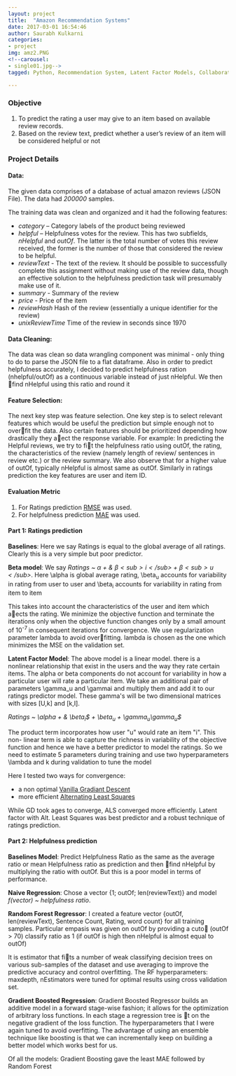 ```yaml
---
layout: project
title:  "Amazon Recommendation Systems"
date: 2017-03-01 16:54:46
author: Saurabh Kulkarni
categories:
- project
img: amz2.PNG
<!--carousel:
- single01.jpg-->
tagged: Python, Recommendation System, Latent Factor Models, Collaborative Filtering, Alternating LS

---
```

### Objective
1.	To predict the rating a user may give to an item based on available review records.
2.	Based on the review text, predict whether a user’s review of an item will be considered helpful or not

### Project Details

#### Data:

The given data comprises of a database of actual amazon reviews (JSON File). The data had *200000* samples.

The training data  was clean and organized and it had the following features:

 - *category* – Category labels of the product being reviewed 
 - *helpful* – Helpfulness votes for the review. This has two subfields, *nHelpful* and *outOf*. The latter is the total number of votes this review received, 
 the former is the number of those that considered the review to be helpful.
 - *reviewText* - The text of the review. It should be possible to successfully complete this assignment
without making use of the review data, though an effective solution to the helpfulness prediction
task will presumably make use of it.
 - *summary* - Summary of the review
 - *price* - Price of the item
 - *reviewHash* Hash of the review (essentially a unique identifier for the review)
 - *unixReviewTime* Time of the review in seconds since 1970

#### Data Cleaning:
The data was clean so data wrangling component was minimal - only thing to do to parse the JSON file to a flat dataframe. Also in order to predict helpfulness accurately, I decided to predict
helpfulness ration (nhelpful/outOf) as a continuous variable instead of just nHelpful. We then find nHelpful using this ratio and round it
#### Feature Selection:
The next key step was feature selection. One key step is to select relevant features which would be useful the prediction but simple
enough not to overfit the data. Also certain features should be prioritized depending how drastically they aect the response variable. For example: In predicting the Helpful reviews,
we try to fit the helpfulness ratio using outOf, the rating, the characteristics of the review (namely length of review/ sentences in review etc.) or the review summary. We also observe
that for a higher value of outOf, typically nHelpful is almost same as outOf. Similarly in ratings prediction the key features are user and item ID.
#### Evaluation Metric
1. For Ratings prediction [RMSE](https://www.kaggle.com/wiki/RootMeanSquaredError) was used.
2. For helpfulness prediction [MAE](https://www.kaggle.com/wiki/MeanAbsoluteError) was used.

#### Part 1: Ratings prediction
**Baselines**: Here we say Ratings is equal to the global average of all ratings. Clearly this is a very simple but poor predictor.

**Beta model**: We say *Ratings ~ $\alpha$ + & $\beta<sub>i</sub>$ + $\beta<sub>u</sub>$*. 
Here \alpha is global average rating, \beta<sub>u</sub> accounts for variability in rating from user to user and \beta<sub>i</sub> accounts for variability in rating from item to item

This takes into account the characteristics of the user and item which aects the rating.
We minimize the objective function and terminate the iterations only when the objective
function changes only by a small amount of 10<sup>-7 </sup> in consequent iterations for convergence. 
We use regularization parameter lambda to avoid overfitting. lambda is chosen as the one which
minimizes the MSE on the validation set.

**Latent Factor Model**: 
The above model is a linear model. there is a nonlinear relationship that exist in
the users and the way they rate certain items. The alpha or beta components do not account for variability in how a particular user will rate a particular item.
We take an additional pair of parameters \gamma_u and \gammai and multiply them and add it to our ratings predictor model. These gamma's will be two dimensional matrices with sizes [U,k] and [k,I].

*Ratings ~ \alpha + & \beta<sub>i</sub>$ + \beta<sub>u</sub> + \gamma<sub>u</sub>\gamma<sub>u</sub>$*

The product term incorporates how user "u" would rate an item "i". This non-
linear term is able to capture the richness in variability of the objective function and hence
we have a better predictor to model the ratings. So we need to estimate 5 parameters during training and use two hyperparameters \lambda and k during validation to tune the model

Here I tested two ways for convergence:
 - a non optimal [Vanilla Gradiant Descent](https://en.wikipedia.org/wiki/Gradient_descent) 
 - more efficient [Alternating Least Squares](https://www.quora.com/What-is-the-Alternating-Least-Squares-method-in-recommendation-systems)

While GD took ages to converge, ALS converged more efficiently. Latent factor with Alt. Least Squares was best predictor and a robust technique of ratings prediction.

#### Part 2: Helpfulness prediction
**Baselines Model**: Predict Helpfulness Ratio as the same as the average ratio or mean Helpfulness ratio as prediction and then find nHelpful by multiplying the ratio with
outOf. But this is a poor model in terms of performance.

**Naive Regression**: Chose a vector {1; outOf; len(reviewText)} and model *f(vector) ~ helpfulness ratio*. 

**Random Forest Regressor**: 
I created a feature vector {outOf, len(reviewText), Sentence Count, Rating, word count} for all training samples. Particular empasis was given on outOf by providing a cuto (outOf >
70) classify ratio as 1 (if outOf is high then nHelpful is almost equal to outOf)

It is estimator that fits a number of weak classifying decision trees on various sub-samples of the dataset and use averaging to improve the
predictive accuracy and control overfitting. The RF hyperparameters: maxdepth, nEstimators were tuned for optimal results using cross validation set.

**Gradient Boosted Regression**: 
Gradient Boosted Regressor builds an additive model in a forward stage-wise fashion; it allows for the optimization of arbitrary loss functions. In each stage
a regression tree is t on the negative gradient of the loss function. The hyperparameters that I were again tuned to avoid overfitting. The advantage of using an ensemble
technique like boosting is that we can incrementally keep on building a better model which works best for us.

Of all the models: Gradient Boosting gave the least MAE followed by Random Forest